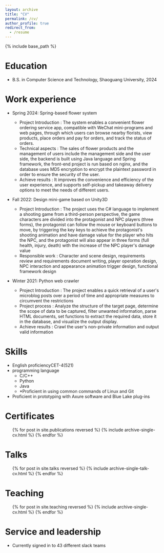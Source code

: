 ```yaml
---
layout: archive
title: "CV"
permalink: /cv/
author_profile: true
redirect_from:
  - /resume
---
```


{% include base_path %}

Education
======
* B.S. in Computer Science and Technology, Shaoguang University, 2024 

Work experience
======
* Spring 2024: Spring-based flower system
  * Project Introduction : The system enables a convenient flower ordering service app, compatible with WeChat mini-programs and web pages, through which users can browse nearby florists, view products, place orders and pay for orders, and track the status of orders.
  * Technical aspects : The sales of flower products and the management of users include the management side and the user side, the backend is built using Java language and Spring framework, the front-end project is run based on nginx, and the database uses MD5 encryption to encrypt the plaintext password in order to ensure the security of the user.
  * Achieve results : It improves the convenience and efficiency of the user experience, and supports self-pickup and takeaway delivery options to meet the needs of different users.

* Fall 2022: Design mini-game based on Unity3D
  * Project Introduction : The project uses the C# language to implement a shooting game from a third-person perspective, the game characters are divided into the protagonist and NPC players (three forms), the protagonist can follow the mouse or keyboard buttons to move, by triggering the key keys to achieve the protagonist's shooting animation and have damage value for the player who hits the NPC, and the protagonist will also appear in three forms (full health, injury, death) with the increase of the NPC player's damage value
  * Responsible work : Character and scene design, requirements review and requirements document writing, player operation design, NPC interaction and appearance animation trigger design, functional framework design

* Winter 2021: Python web crawler
  * Project Introduction : The project enables a quick retrieval of a user's microblog posts over a period of time and appropriate measures to circumvent the restrictions
  * Project process : Analyze the structure of the target page, determine the scope of data to be captured, filter unwanted information, parse HTML documents, set functions to extract the required data, store it in the database, and visualize the output display.
  * Achieve results : Crawl the user's non-private information and output valid information
  
Skills
======
* English proficiencyCET-4(521)
* programming language
  * C/C++
  * Python
  * Java
  * *Proficient in using common commands of Linux and Git
* Proficient in prototyping with Axure software and Blue Lake plug-ins

Certificates
======
  <ul>{% for post in site.publications reversed %}
    {% include archive-single-cv.html %}
  {% endfor %}</ul>
  
Talks
======
  <ul>{% for post in site.talks reversed %}
    {% include archive-single-talk-cv.html  %}
  {% endfor %}</ul>
  
Teaching
======
  <ul>{% for post in site.teaching reversed %}
    {% include archive-single-cv.html %}
  {% endfor %}</ul>
  
Service and leadership
======
* Currently signed in to 43 different slack teams
